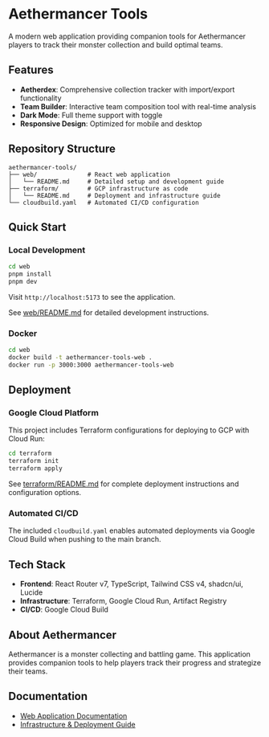 # Aethermancer Tools

A modern web application providing companion tools for Aethermancer players to track their monster collection and build optimal teams.

## Features

- **Aetherdex**: Comprehensive collection tracker with import/export functionality
- **Team Builder**: Interactive team composition tool with real-time analysis
- **Dark Mode**: Full theme support with toggle
- **Responsive Design**: Optimized for mobile and desktop

## Repository Structure

```
aethermancer-tools/
├── web/              # React web application
│   └── README.md     # Detailed setup and development guide
├── terraform/        # GCP infrastructure as code
│   └── README.md     # Deployment and infrastructure guide
└── cloudbuild.yaml   # Automated CI/CD configuration
```

## Quick Start

### Local Development

```bash
cd web
pnpm install
pnpm dev
```

Visit `http://localhost:5173` to see the application.

See [web/README.md](web/README.md) for detailed development instructions.

### Docker

```bash
cd web
docker build -t aethermancer-tools-web .
docker run -p 3000:3000 aethermancer-tools-web
```

## Deployment

### Google Cloud Platform

This project includes Terraform configurations for deploying to GCP with Cloud Run:

```bash
cd terraform
terraform init
terraform apply
```

See [terraform/README.md](terraform/README.md) for complete deployment instructions and configuration options.

### Automated CI/CD

The included `cloudbuild.yaml` enables automated deployments via Google Cloud Build when pushing to the main branch.

## Tech Stack

- **Frontend**: React Router v7, TypeScript, Tailwind CSS v4, shadcn/ui, Lucide
- **Infrastructure**: Terraform, Google Cloud Run, Artifact Registry
- **CI/CD**: Google Cloud Build

## About Aethermancer

Aethermancer is a monster collecting and battling game. This application provides companion tools to help players track their progress and strategize their teams.

## Documentation

- [Web Application Documentation](web/README.md)
- [Infrastructure & Deployment Guide](terraform/README.md)
